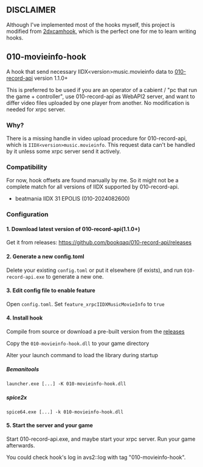 ## DISCLAIMER

Although I've implemented most of the hooks myself, this project is modified from [2dxcamhook](https://github.com/aixxe/2dxcamhook), which is the perfect one for me to learn writing hooks. 

## 010-movieinfo-hook

A hook that send necessary IIDX\<version\>music.movieinfo data to [010-record-api](https://github.com/bookqaq/010-record-api) version 1.1.0+

This is preferred to be used if you are an operator of a cabient / "pc that run the game + controller", use 010-record-api as WebAPI2 server, and want to differ video files uploaded by one player from another. No modification is needed for xrpc server.

### Why?

There is a missing handle in video upload procedure for 010-record-api, which is `IIDX<version>music.movieinfo`. This request data can't be handled by it unless some xrpc server send it actively. 

### Compatibility

For now, hook offsets are found manually by me. So it might not be a complete match for all versions of IIDX supported by 010-record-api.

- beatmania IIDX 31 EPOLIS (010-2024082600)

### Configuration

#### 1. Download latest version of 010-record-api(1.1.0+)

Get it from releases: https://github.com/bookqaq/010-record-api/releases

#### 2. Generate a new config.toml

Delete your existing `config.toml` or put it elsewhere (if exists), and run `010-record-api.exe` to generate a new one.

#### 3. Edit config file to enable feature

Open `config.toml`. Set `feature_xrpcIIDXMusicMovieInfo` to `true`

#### 4. Install hook

Compile from source or download a pre-built version from the [releases](https://github.com/bookqaq/010-movieinfo-hook/releases/)

Copy the `010-movieinfo-hook.dll` to your game directory

Alter your launch command to load the library during startup

##### Bemanitools

```
launcher.exe [...] -K 010-movieinfo-hook.dll
```

##### spice2x

```
spice64.exe [...] -k 010-movieinfo-hook.dll
```

#### 5. Start the server and your game

Start 010-record-api.exe, and maybe start your xrpc server. Run your game afterwards.

You could check hook's log in avs2::log with tag "010-movieinfo-hook".
